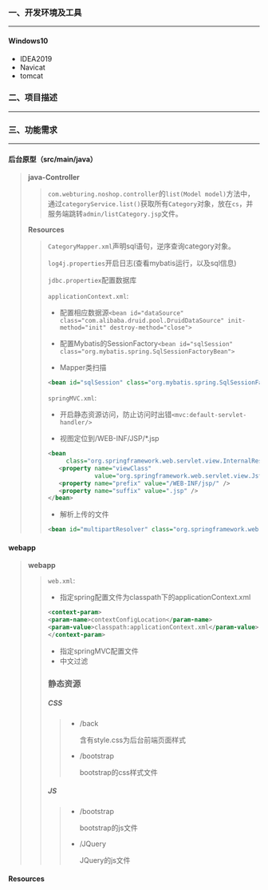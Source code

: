 ### 一、开发环境及工具

---

#### Windows10

- IDEA2019
- Navicat
- tomcat

### 二、项目描述

---





### 三、功能需求

---

#### 后台原型（src/main/java）

> **java-Controller**
>
> > `com.webturing.noshop.controller`的`list(Model model)`方法中，通过`categoryService.list()`获取所有`Category`对象，放在`cs`，并服务端跳转`admin/listCategory.jsp`文件。
>
> **Resources**
>
> > `CategoryMapper.xml`声明sql语句，逆序查询category对象。
> >
> > `log4j.properties`开启日志(查看mybatis运行，以及sql信息)
> >
> > `jdbc.propertiex`配置数据库
> >
> > `applicationContext.xml`: 
> >
> > + 配置相应数据源```<bean id="dataSource" class="com.alibaba.druid.pool.DruidDataSource" init-method="init" destroy-method="close">```
> >
> > + 配置Mybatis的SessionFactory```<bean id="sqlSession" class="org.mybatis.spring.SqlSessionFactoryBean">```
> >
> > + Mapper类扫描
> > ```xml
> > <bean id="sqlSession" class="org.mybatis.spring.SqlSessionFactoryBean">
> > ```
> >
> > `springMVC.xml`:
> >
> > + 开启静态资源访问，防止访问时出错`<mvc:default-servlet-handler/>`
> >
> > + 视图定位到/WEB-INF/JSP/*.jsp
> >
> > ```xml
> > <bean
> >      class="org.springframework.web.servlet.view.InternalResourceViewResolver">
> >    <property name="viewClass"
> >              value="org.springframework.web.servlet.view.JstlView" />
> >    <property name="prefix" value="/WEB-INF/jsp/" />
> >    <property name="suffix" value=".jsp" />
> > </bean>
> > ```
> >
> > + 解析上传的文件
> >
> > ```xml
> > <bean id="multipartResolver" class="org.springframework.web.multipart.commons.CommonsMultipartResolver"/>
> > ```
> > 
>
#### webapp

> **webapp**
>
> > `web.xml`:
> >
> > + 指定spring配置文件为classpath下的applicationContext.xml
> >
> > ```xml
> > <context-param>
> > <param-name>contextConfigLocation</param-name>
> > <param-value>classpath:applicationContext.xml</param-value>
> > </context-param>
> > ```
> >
> > + 指定springMVC配置文件
> > + 中文过滤
> >
> > 
> >
> > ### 静态资源
> >
> > ##### CSS
> >
> > > - /back
> > >
> > >   含有style.css为后台前端页面样式
> > >
> > > - /bootstrap
> > >
> > >   bootstrap的css样式文件
> >
> > ##### JS
> >
> > > + /bootstrap
> > >
> > >   bootstrap的js文件
> > >
> > > + /JQuery
> > >
> > >   JQuery的js文件
> >
> > 

#### Resources

>
>
>